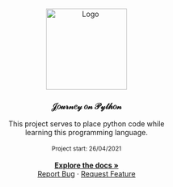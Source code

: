 <br />
<p align="center">
  <a href="https://github.com/bernardofsr">
    <img src="images/python.png" alt="Logo" width="160" height="160">
  </a>

  <h3 align="center">𝒥𝑜𝓊𝓇𝓃𝑒𝓎 𝑜𝓃 𝒫𝓎𝓉𝒽𝑜𝓃</h3>

  <p align="center">
    This project serves to place python code while <br>learning this programming language.
    <br>
    <br>
    <sub>Project start: 26/04/2021</sub>
    <br/>
    </br>
    <a href="https://github.com/bernardofsr"><strong>Explore the docs »</strong></a>
    <br />
    <a href="mailto:bernardofsr@protonmail.com">Report Bug</a>
    ·
    <a href="mailto:bernardofsr@protonmail.com">Request Feature</a>
  </p>
</p>